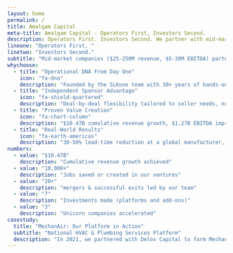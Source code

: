 ```yaml
---
layout: home
permalink: /
title: Amalgam Capital
meta-title: Amalgam Capital - Operators First, Investors Second.
description: Operators First. Investors Second. We partner with mid-market companies to deliver sustainable growth through operational excellence.
lineone: "Operators First, "
linetwo: "Investors Second."
subtitle: "Mid-market companies ($25-250M revenue, $5-30M EBITDA) partner with Amalgam Capital because we've built, operated, and scaled businesses. Our hands-on approach delivers sustainable growth through operational excellence."
whychoose:
  - title: "Operational DNA From Day One"
    icon: "fa-dna"
    description: "Founded by the SLKone team with 30+ years of hands-on management consulting and industry experience transforming companies"
  - title: "Independent Sponsor Advantage"
    icon: "fa-shield-quartered"
    description: "Deal-by-deal flexibility tailored to seller needs, not rigid fund mandates"
  - title: "Proven Value Creation"
    icon: "fa-chart-column"
    description: "$10.47B cumulative revenue growth, $1.27B EBITDA improvement across our careers"
  - title: "Real-World Results"
    icon: "fa-earth-americas"
    description: "30-50% lead-time reduction at a global manufacturer, 20%+ profit improvement for a specialty products company, 100% EBITDA growth in two years for a leading healthcare organization"
numbers:
  - value: "$10.47B"
    description: "Cumulative revenue growth achieved"
  - value: "10,000+"
    description: "Jobs saved or created in our ventures"
  - value: "20+"
    description: "mergers & successful exits led by our team"
  - value: "7"
    description: "Investments made (platforms and add-ons)"
  - value: "3"
    description: "Unicorn companies accelerated"
casestudy:
  title: "MechanAir: Our Platform in Action"
  subtitle: "National HVAC & Plumbing Services Platform"
  description: "In 2021, we partnered with Delos Capital to form MechanAir, bringing together State Mechanical Services (Illinois) and Hampton Roads Mechanical (Virginia) – regional leaders with impressive client rosters including Amazon, Nobu Hotels, and NASA. Under our guidance, MechanAir has implemented shared estimating technology, launched 24/7 service teams, and executed on strategic add-on acquisitions – demonstrating our thesis of preserving regional brands while building national capabilities."
---
```

